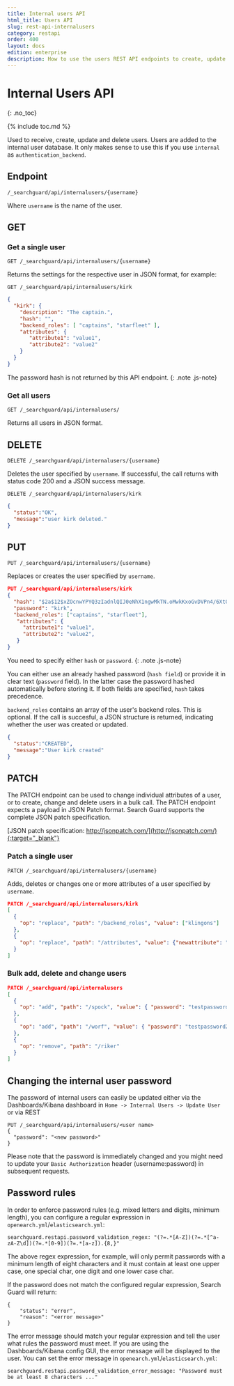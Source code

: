 ```yaml
---
title: Internal users API
html_title: Users API
slug: rest-api-internalusers
category: restapi
order: 400
layout: docs
edition: enterprise
description: How to use the users REST API endpoints to create, update and delete Search Guard users.
---
```

<!---
Copyright 2020 floragunn GmbH
-->

# Internal Users API
{: .no_toc}

{% include toc.md %}

Used to receive, create, update and delete users. Users are added to the internal user database. It only makes sense to use this if you use `internal` as `authentication_backend`.

## Endpoint

```
/_searchguard/api/internalusers/{username}
```

Where `username` is the name of the user.

## GET

### Get a single user

```
GET /_searchguard/api/internalusers/{username}
```
Returns the settings for the respective user in JSON format, for example:

```
GET /_searchguard/api/internalusers/kirk
```

```json
{
  "kirk": {
    "description": "The captain.",
    "hash": "",
    "backend_roles": [ "captains", "starfleet" ],
    "attributes": {
       "attribute1": "value1",
       "attribute2": "value2"   	
    }
  }
}
```

The password hash is not returned by this API endpoint.
{: .note .js-note}

### Get all users

```
GET /_searchguard/api/internalusers/
```

Returns all users in JSON format.

## DELETE

```
DELETE /_searchguard/api/internalusers/{username}
```

Deletes the user specified by `username`. If successful, the call returns with status code 200 and a JSON success message.

```
DELETE /_searchguard/api/internalusers/kirk
```

```json
{
  "status":"OK",
  "message":"user kirk deleted."
}
```

## PUT

```
PUT /_searchguard/api/internalusers/{username}
```

Replaces or creates the user specified by `username`.

```json
PUT /_searchguard/api/internalusers/kirk
{
  "hash": "$2a$12$xZOcnwYPYQ3zIadnlQIJ0eNhX1ngwMkTN.oMwkKxoGvDVPn4/6XtO", OR
  "password": "kirk",
  "backend_roles": ["captains", "starfleet"],
   "attributes": {
     "attribute1": "value1",
     "attribute2": "value2",       	
   }
}
```


You need to specify either `hash` or `password`. 
{: .note .js-note}

You can either use an already hashed password (`hash field`) or provide it in clear text (`password` field). In the latter case the password hashed automatically before storing it. If both fields are specified, `hash` takes precedence.

`backend_roles` contains an array of the user's backend roles. This is optional. If the call is succesful, a JSON structure is returned, indicating whether the user was created or updated.

```json
{
  "status":"CREATED",
  "message":"User kirk created"
}
```

## PATCH

The PATCH endpoint can be used to change individual attributes of a user, or to create, change and delete users in a bulk call. The PATCH endpoint expects a payload in JSON Patch format. Search Guard supports the complete JSON patch specification.

[JSON patch specification: http://jsonpatch.com/](http://jsonpatch.com/){:target="_blank"}

### Patch a single user

```
PATCH /_searchguard/api/internalusers/{username}
```

Adds, deletes or changes one or more attributes of a user specified by `username`.

```json
PATCH /_searchguard/api/internalusers/kirk
[ 
  { 
    "op": "replace", "path": "/backend_roles", "value": ["klingons"] 
  },
  { 
    "op": "replace", "path": "/attributes", "value": {"newattribute": "newvalue"} 
  }
]
```

### Bulk add, delete and change users

```json
PATCH /_searchguard/api/internalusers
[ 
  { 
    "op": "add", "path": "/spock", "value": { "password": "testpassword1", "backend_roles": ["testrole1"] } 
  },
  { 
    "op": "add", "path": "/worf", "value": { "password": "testpassword2", "backend_roles": ["testrole2"] } 
  },
  { 
    "op": "remove", "path": "/riker"
  }
]
```

## Changing the internal user password

The password of internal users can easily be updated either via the Dashboards/Kibana dashboard in `Home -> Internal Users -> Update User` or via REST

```
PUT /_searchguard/api/internalusers/<user name>
{
  "password": "<new password>"
}
```

Please note that the password is immediately changed and you might need to update your `Basic Authorization` header (username:password) in subsequent requests.

## Password rules

In order to enforce password rules (e.g. mixed letters and digits, minimum length), you can configure a regular expression in `openearch.yml`/`elasticsearch.yml`:

```
searchguard.restapi.password_validation_regex: "(?=.*[A-Z])(?=.*[^a-zA-Z\d])(?=.*[0-9])(?=.*[a-z]).{8,}"
```

The above regex expression, for example, will only permit passwords with a minimum length of eight characters and it must contain at least one upper case, one special char, one digit and one lower case char.

If the password does not match the configured regular expression, Search Guard will return:

```
{
	"status": "error",
	"reason": "<error message>"
} 
```

The error message should match your regular expression and tell the user what rules the password must meet. If you are using the Dashboards/Kibana config GUI, the error message will be displayed to the user. You can set the error message in `openearch.yml`/`elasticsearch.yml`:

```
searchguard.restapi.password_validation_error_message: "Password must be at least 8 characters ..."
```
